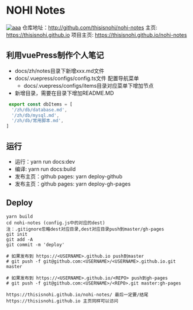 # NOHI Notes
[![aaa](https://img.shields.io/badge/thisisnohi-nohi--notes-brightgreen)](http://github.com/thisisnohi/nohi-notes)
仓库地址：http://github.com/thisisnohi/nohi-notes
主页: https://thisisnohi.github.io
项目主页: https://thisisnohi.github.io/nohi-notes

## 利用vuePress制作个人笔记
* docs/zh/notes目录下新增xxx.md文件
* docs/.vuepress/configs/config.ts文件 配置导航菜单
    * docs/.vuepress/configs/items目录对应菜单下增加节点
* 新增目录，需要在目录下增加README.MD
```ts
 export const dbItems = [
  '/zh/db/database.md',
  '/zh/db/mysql.md',
  '/zh/db/常用脚本.md',
]
```

## 运行
* 运行：yarn run docs:dev
* 编译: yarn run docs:build
* 发布主页：github pages: yarn deploy-github
* 发布主页：github pages: yarn deploy-gh-pages

## Deploy
```
yarn build 
cd nohi-notes (config.js中的对应的dest)
注：.gitignore忽略dest对应目录,dest对应目录push到master/gh-pages
git init
git add -A
git commit -m 'deploy'

# 如果发布到 https://<USERNAME>.github.io push到master
# git push -f git@github.com:<USERNAME>/<USERNAME>.github.io.git master

# 如果发布到 https://<USERNAME>.github.io/<REPO> push到gh-pages
# git push -f git@github.com:<USERNAME>/<REPO>.git master:gh-pages

https://thisisnohi.github.io/nohi-notes/ 最后一定要/结尾
https://thisisnohi.github.io 主页同样可以访问
```
